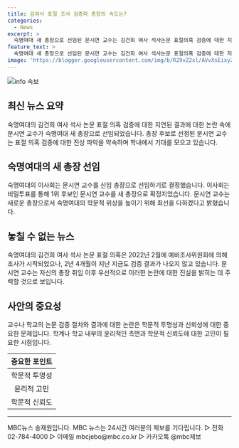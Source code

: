 ```yaml
---
title: 김여사 표절 조사 검증파 총장의 속도는?
categories:
  - News
excerpt: >
  숙명여대 새 총장으로 선임된 문시연 교수는 김건희 여사 석사논문 표절의혹 검증에 대한 지연 문제를 해결하기로 약속했습니다. 이사회는 비밀투표를 통해 문 교수를 새 총장으로 선임했고, 학생들과 동문회도 문 교수에게 큰 기대를 가지고 있습니다. 숙명여대는 표절 의혹을 조사하기 위해 예비조사위원회를 구성했지만, 결과를 알리지 않고 있어서 논란이 되고 있습니다. MBC뉴스 송재원입니다. (150자)
feature_text: >
  숙명여대 새 총장으로 선임된 문시연 교수는 김건희 여사 석사논문 표절의혹 검증에 대한 지연 문제를 해결하기로 약속했습니다. 이사회는 비밀투표를 통해 문 교수를 새 총장으로 선임했고, 학생들과 동문회도 문 교수에게 큰 기대를 가지고 있습니다. 숙명여대는 표절 의혹을 조사하기 위해 예비조사위원회를 구성했지만, 결과를 알리지 않고 있어서 논란이 되고 있습니다. MBC뉴스 송재원입니다. (150자)
image: 'https://blogger.googleusercontent.com/img/b/R29vZ2xl/AVvXsEixyZcFfHzMRdzZMjFBmAUKJYCLCGyLL1o632UiGVXcaFdKo_bkvkuCioo0uUKlGfBVcT3P84aROyZIXSBEx3Aw5nCQ3pTgDom1WDC4m8eifvWiAmWEEVb4x6G_l8C0QH225ldMjyaFvpxGEBGNO37VmDTDMHGhJPq73UglMfDca1-0aw/s1600/blogspot.png'
---
```


<p><img src="https://blogger.googleusercontent.com/img/b/R29vZ2xl/AVvXsEixyZcFfHzMRdzZMjFBmAUKJYCLCGyLL1o632UiGVXcaFdKo_bkvkuCioo0uUKlGfBVcT3P84aROyZIXSBEx3Aw5nCQ3pTgDom1WDC4m8eifvWiAmWEEVb4x6G_l8C0QH225ldMjyaFvpxGEBGNO37VmDTDMHGhJPq73UglMfDca1-0aw/s1600/blogspot.png" alt="info 속보" /></p>

<h2 data-ke-size="size26">최신 뉴스 요약</h2>

<p data-ke-size="size16">숙명여대의 김건희 여사 석사 논문 표절 의혹 검증에 대한 지연된 결과에 대한 논란 속에 문시연 교수가 숙명여대 새 총장으로 선임되었습니다. 총장 후보로 선정된 문시연 교수는 표절 의혹 검증에 대한 진상 파악을 약속하며 학내에서 기대를 모으고 있습니다.</p>

<h2 data-ke-size="size26">숙명여대의 새 총장 선임</h2>

<p data-ke-size="size16">숙명여대의 이사회는 문시연 교수를 신임 총장으로 선임하기로 결정했습니다. 이사회는 비밀투표를 통해 1위 후보인 문시연 교수를 새 총장으로 확정지었습니다. 문시연 교수는 새로운 총장으로서 숙명여대의 학문적 위상을 높이기 위해 최선을 다하겠다고 밝혔습니다.</p>

<h2 data-ke-size="size26">놓칠 수 없는 뉴스</h2>

<p data-ke-size="size16">숙명여대의 김건희 여사 석사 논문 표절 의혹은 2022년 2월에 예비조사위원회에 의해 조사가 시작되었으나, 2년 4개월이 지난 지금도 검증 결과가 나오지 않고 있습니다. 문시연 교수는 자신의 총장 취임 이후 우선적으로 이러한 논란에 대한 진실을 밝히는 데 주력할 것으로 보입니다.</p>

<h2 data-ke-size="size26">사안의 중요성</h2>

<p data-ke-size="size16">교수나 학교의 논문 검증 절차와 결과에 대한 논란은 학문적 투명성과 신뢰성에 대한 중요한 문제입니다. 학계나 학교 내부의 윤리적인 측면과 학문적 신뢰도에 대한 고민이 필요한 시점입니다.</p>

<table>
    <thead>
        <tr>
            <th style="text-align: center;">중요한 포인트</th>
        </tr>
    </thead>
    <tbody>
        <tr>
            <td style="text-align: center;">학문적 투명성</td>
        </tr>
        <tr>
            <td style="text-align: center;">윤리적 고민</td>
        </tr>
        <tr>
            <td style="text-align: center;">학문적 신뢰도</td>
        </tr>
    </tbody>
</table>

<hr>

<p data-ke-size="size16">MBC뉴스 송재원입니다. MBC 뉴스는 24시간 여러분의 제보를 기다립니다. ▷ 전화 02-784-4000 ▷ 이메일 mbcjebo@mbc.co.kr ▷ 카카오톡 @mbc제보</p>

